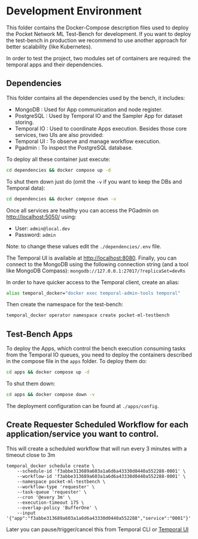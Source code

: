 # Development Environment

This folder contains the Docker-Compose description files used to deploy the Pocket Network ML Test-Bench for development.
If you want to deploy the test-bench in production we recommend to use another approach for better scalability (like Kubernetes).

In order to test the project, two modules set of containers are required: the temporal apps and their dependencies.

## Dependencies

This folder contains all the dependencies used by the bench, it includes:
- MongoDB : Used for App communication and node register.
- PostgreSQL : Used by Temporal IO and the Sampler App for dataset storing.
- Temporal IO : Used to coordinate Apps execution.
Besides those core services, two UIs are also provided:
- Temporal UI : To observe and manage workflow execution.
- Pgadmin : To inspect the PostgreSQL database.

To deploy all these container just execute:
```bash
cd dependencies && docker compose up -d
```
To shut them down just do (omit the `-v` if you want to keep the DBs and Temporal data):
```bash
cd dependencies && docker compose down -v
```

Once all services are healthy you can access the PGadmin on [http://localhost:5050/](http://localhost:5050/l) using:
- User: `admin@local.dev`
- Password: `admin`

Note: to change these values edit the `./dependencies/.env` file.

The Temporal UI is available at [http://localhost:8080](http://localhost:8080).
Finally, you can connect to the MongoDB using the following connection string (and a tool like MongoDB Compass):
`mongodb://127.0.0.1:27017/?replicaSet=devRs`

In order to have quicker access to the Temporal client, create an alias:
```bash
alias temporal_docker="docker exec temporal-admin-tools temporal"
```

Then create the namespace for the test-bench:
```bash
temporal_docker operator namespace create pocket-ml-testbench
```


## Test-Bench Apps

To deploy the Apps, which control the bench execution consuming tasks from the Temporal IO queues, you need to deploy the containers described in the compose file in the `apps` folder. To deploy them do:
```bash
cd apps && docker compose up -d
```
To shut them down:
```bash
cd apps && docker compose down -v
```

The deployment configuration can be found at `./apps/config`.

## Create Requester Scheduled Workflow for each application/service you want to control.

This will create a scheduled workflow that will run every 3 minutes with a timeout close to 3m
```
temporal_docker schedule create \
    --schedule-id 'f3abbe313689a603a1a6d6a43330d0440a552288-0001' \
    --workflow-id 'f3abbe313689a603a1a6d6a43330d0440a552288-0001' \
    --namespace pocket-ml-testbench \
    --workflow-type 'requester' \
    --task-queue 'requester' \
    --cron '@every 3m' \
    --execution-timeout 175 \
    --overlap-policy 'BufferOne' \
    --input '{"app":"f3abbe313689a603a1a6d6a43330d0440a552288","service":"0001"}'
```
Later you can pause/trigger/cancel this from Temporal CLI or [Temporal UI](http://localhost:8080/namespaces/pocket-ml-testbench/schedules)